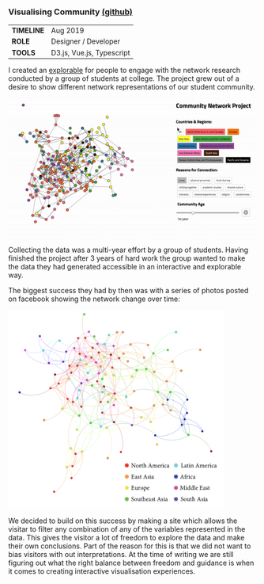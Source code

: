 ### Visualising Community <span style="font-size: 16px;" > [(github)](https://github.com/jskjott/community-network-project) </span>

 <table style="width:60%">
  <tr>
    <td><b>TIMELINE</b></td>
    <td>Aug 2019 </td>
  </tr>
  <tr>
    <td><b>ROLE</b></td>
    <td>Designer / Developer </td>
  </tr>
  <tr>
    <td><b>TOOLS</b></td>
    <td>D3.js, Vue.js, Typescript </td>
  </tr>
</table>

I created an <a href="https://community-network-project.surge.sh/">explorable</a> for people to engage with the network research conducted by a group of students at college. The project grew out of a desire to show different network representations of our student community.

![alt text](img/community_network_project.gif)

Collecting the data was a multi-year effort by a group of students. Having finished the project after 3 years of hard work the group wanted to make the data they had generated accessible in an interactive and explorable way.

The biggest success they had by then was with a series of photos posted on facebook showing the network change over time: 

<img alt="the network visualisation used before this project" src="img/old_network_visual.png" style="height: 400px;" />

We decided to build on this success by making a site which allows the visitar to filter any combination of any of the variables represented in the data. This gives the visitor a lot of freedom to explore the data and make their own conclusions. Part of the reason for this is that we did not want to bias visitors with out interpretations. At the time of writing we are still figuring out what the right balance between freedom and guidance is when it comes to creating interactive visualisation experiences.